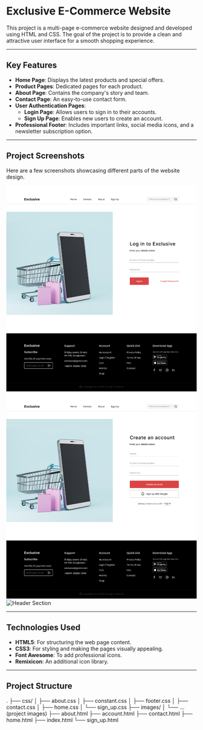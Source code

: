 # Exclusive E-Commerce Website

This project is a multi-page e-commerce website designed and developed using HTML and CSS. The goal of the project is to provide a clean and attractive user interface for a smooth shopping experience.

---

## Key Features

- **Home Page**: Displays the latest products and special offers.
- **Product Pages**: Dedicated pages for each product.
- **About Page**: Contains the company's story and team.
- **Contact Page**: An easy-to-use contact form.
- **User Authentication Pages**:
  - **Login Page**: Allows users to sign in to their accounts.
  - **Sign Up Page**: Enables new users to create an account.
- **Professional Footer**: Includes important links, social media icons, and a newsletter subscription option.

---

## Project Screenshots

Here are a few screenshots showcasing different parts of the website design.

![Profile Page](https://github.com/HamodeMSGIX/E-commerce-Website-Project/raw/main/screen_shouts/login.png)
![Contact Page](https://github.com/HamodeMSGIX/E-commerce-Website-Project/raw/main/screen_shouts/sign_up.png)
![Header Section](https://github.com/HamodeMSGIX/E-commerce-Website-Project/raw/main/screen_shouts/home.png)

---

## Technologies Used

- **HTML5**: For structuring the web page content.
- **CSS3**: For styling and making the pages visually appealing.
- **Font Awesome**: To add professional icons.
- **Remixicon**: An additional icon library.

---

## Project Structure
.
├── css/
│   ├── about.css
│   ├── constant.css
│   ├── footer.css
│   ├── contact.css
│   ├── home.css
│   └── sign_up.css
├── images/
│   └── ... (project images)
├── about.html
├── account.html
├── contact.html
├── home.html
├── index.html
└── sign_up.html
